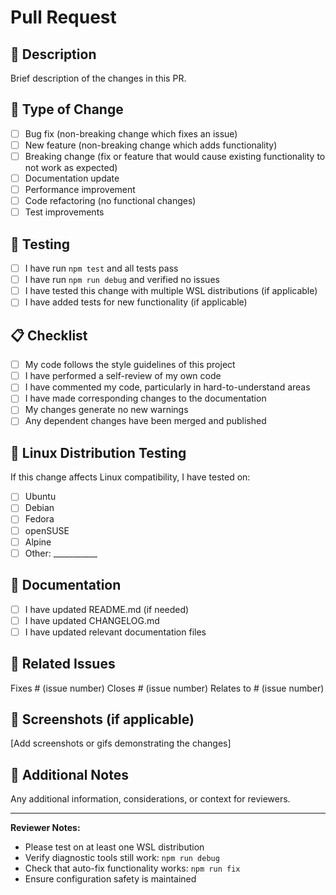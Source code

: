 # Pull Request

## 📝 Description

Brief description of the changes in this PR.

## 🔧 Type of Change

- [ ] Bug fix (non-breaking change which fixes an issue)
- [ ] New feature (non-breaking change which adds functionality)
- [ ] Breaking change (fix or feature that would cause existing functionality to not work as expected)
- [ ] Documentation update
- [ ] Performance improvement
- [ ] Code refactoring (no functional changes)
- [ ] Test improvements

## 🧪 Testing

- [ ] I have run `npm test` and all tests pass
- [ ] I have run `npm run debug` and verified no issues
- [ ] I have tested this change with multiple WSL distributions (if applicable)
- [ ] I have added tests for new functionality (if applicable)

## 📋 Checklist

- [ ] My code follows the style guidelines of this project
- [ ] I have performed a self-review of my own code
- [ ] I have commented my code, particularly in hard-to-understand areas
- [ ] I have made corresponding changes to the documentation
- [ ] My changes generate no new warnings
- [ ] Any dependent changes have been merged and published

## 🐧 Linux Distribution Testing

If this change affects Linux compatibility, I have tested on:
- [ ] Ubuntu
- [ ] Debian
- [ ] Fedora
- [ ] openSUSE
- [ ] Alpine
- [ ] Other: ___________

## 📖 Documentation

- [ ] I have updated README.md (if needed)
- [ ] I have updated CHANGELOG.md
- [ ] I have updated relevant documentation files

## 🔗 Related Issues

Fixes # (issue number)
Closes # (issue number)
Relates to # (issue number)

## 📸 Screenshots (if applicable)

[Add screenshots or gifs demonstrating the changes]

## 💬 Additional Notes

Any additional information, considerations, or context for reviewers.

---

**Reviewer Notes:**
- Please test on at least one WSL distribution
- Verify diagnostic tools still work: `npm run debug`
- Check that auto-fix functionality works: `npm run fix`
- Ensure configuration safety is maintained
